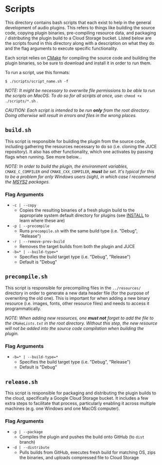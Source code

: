 # Scripts

This directory contains bash scripts that each exist to help in the general development of audio plugins. This refers to things like building the source code, copying plugin binaries, pre-compiling resource data, and packaging / distributing the plugin build to a Cloud Storage bucket. Listed below are the scripts found in this directory along with a description on what they do and the flag arguments to execute specific functionality.

Each script relies on [CMake](https://cmake.org/) for compiling the source code and building the plugin binaries, so be sure to download and install it in order to run them.

To run a script, use this formats:

```
$ ./scripts/script_name.sh -f
```

_NOTE: It might be necessary to overwrite file permissions to be able to run the scripts on MacOS. To do so for all scripts at once, use:_ `chmod +x ./scripts/*.sh` _._

_CAUTION: Each script is intended to be run __only__ from the root directory. Doing otherwise will result in errors and files in the wrong places._

## `build.sh`

This script is responsible for building the plugin from the source code, including gathering the resources necessary to do so (i.e. cloning the JUCE repository). It also has other functionality, which one activates by passing flags when running. See more below...

_NOTE: In order to build the plugin, the environment variables,_ `CMAKE_C_COMPILER` _and_ `CMAKE_CXX_COMPILER`_, __must__ be set. It's typical for this to be a problem for only Windows users (sigh), in which case I recommend the [MSYS2](https://www.msys2.org/) packages._

### Flag Arguments

- `-c | --copy`
    - Copies the resulting binaries of a fresh plugin build to the appropriate system default directory for plugins (see [INSTALL](../docs/INSTALL.md) to learn where these are)
- `-p | --precompile`
    - Runs `precompile.sh` with the same build type (i.e. "Debug", "Release") 
- `-r | --remove-prev-build`
    - Removes the target builds from both the plugin and JUCE
- `-b=* | --build-type=*`
    - Specifies the build target type (i.e. "Debug", "Release")
    - Default is "Debug"

## `precompile.sh`

This script is responsible for precompiling files in the `../resources/` directory in order to generate a new data header file (for the purpose of overwriting the old one). This is important for when adding a new binary resource (i.e. images, fonts, other resource files) and needs to access it programmatically. 

_NOTE: When adding new resources, one __must not__ forget to add the file to the `CMakeLists.txt` in the root directory. Without this step, the new resource will not be added into the source code compilation when building the plugin._

### Flag Arguments

- `-b=* | --build-type=*`
    - Specifies the build target type (i.e. "Debug", "Release")
    - Default is "Debug"

## `release.sh`

This script is responsible for packaging and distributing the plugin builds to the cloud, specifically a Google Cloud Storage bucket. It includes a few extra steps to facilitate that process, particularly enabling it across multiple machines (e.g. one Windows and one MacOS computer).

### Flag Arguments

- `-p | --package`
    - Compiles the plugin and pushes the build onto GitHub (to `dist` branch)
- `-d | --distribute`
    - Pulls builds from GitHub, executes fresh build for matching OS, zips the binaries, and uploads compressed file to Cloud Storage
